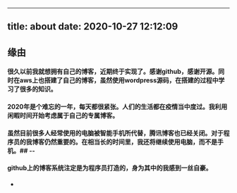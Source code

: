 ---
title: about
date: 2020-10-27 12:12:09
--

## 缘由
#### 很久以前我就想拥有自己的博客，近期终于实现了。感谢github，感谢开源。同时在aws上也搭建了自己的博客，虽然使用wordpress源码，在搭建的过程中学习了很多的知识。
#### 2020年是个难忘的一年，每天都很紧张。人们的生活都在疫情当中度过。我利用闲暇时间开始考虑属于自己的专属博客。
#### 虽然目前很多人经常使用的电脑被智能手机所代替，腾讯博客也已经关闭。对于程序员的我博客仍然重要的。在相当长的时间里，我还将继续使用电脑，而不是手机。## --
#### github上的博客系统注定是为程序员打造的，身为其中的我感到一丝自豪。

-
